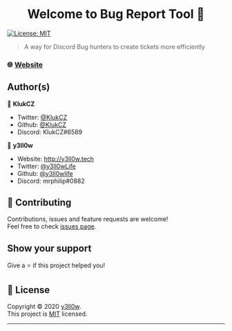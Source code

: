 <h1 align="center">Welcome to Bug Report Tool 👋</h1>
<p>
  <a href="https://github.com/y3ll0wlife/bug-report-tool/blob/master/LICENSE" target="_blank">
    <img alt="License: MIT" src="https://img.shields.io/badge/License-MIT-yellow.svg" />
  </a>
</p>

> A way for Discord Bug hunters to create tickets more efficiently

### 🌐 [Website](https://y3ll0wlife.github.io/bug-report-tool/)


## Author(s)
👤 **KlukCZ**

* Twitter: [@KlukCZ](https://twitter.com/KlukCZ)
* Github: [@KlukCZ](https://github.com/KlukCZ)
* Discord: KlukCZ#6589


👤 **y3ll0w**

* Website: http://y3ll0w.tech
* Twitter: [@y3ll0wLife](https://twitter.com/y3ll0wLife)
* Github: [@y3ll0wlife](https://github.com/y3ll0wlife)
* Discord: mrphilip#0882

## 🤝 Contributing

Contributions, issues and feature requests are welcome!<br />Feel free to check [issues page](https://github.com/y3ll0wlife/bug-report-tool/issues).

## Show your support

Give a ⭐️ if this project helped you!

## 📝 License

Copyright © 2020 [y3ll0w](https://github.com/y3ll0wlife).<br />
This project is [MIT](https://github.com/y3ll0wlife/bug-report-tool/blob/master/LICENSE) licensed.

***

<!---
This README was generated with ❤️ by [readme-md-generator](https://github.com/kefranabg/readme-md-generator)
--->

